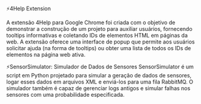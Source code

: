 ⚡4Help Extension 

A extensão 4Help para Google Chrome foi criada com o objetivo de demonstrar a construção de um projeto para auxiliar usuários, fornecendo tooltips informativas e coletando IDs de elementos HTML em páginas da web. A extensão oferece uma interface de popup que permite aos usuários solicitar ajuda (na forma de tooltips) ou obter uma lista de todos os IDs de elementos na página web ativa.

⚡SensorSimulator: Simulador de Dados de Sensores
SensorSimulator é um script em Python projetado para simular a geração de dados de sensores, logar esses dados em arquivos XML e enviá-los para uma fila RabbitMQ. O simulador também é capaz de gerenciar logs antigos e simular falhas nos sensores com uma probabilidade especificada.
